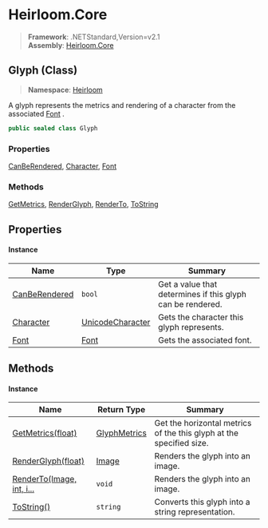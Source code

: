 # Heirloom.Core

> **Framework**: .NETStandard,Version=v2.1  
> **Assembly**: [Heirloom.Core][0]

## Glyph (Class)

> **Namespace**: [Heirloom][0]

A glyph represents the metrics and rendering of a character from the associated [Font][1] .

```cs
public sealed class Glyph
```

### Properties

[CanBeRendered][2], [Character][3], [Font][1]

### Methods

[GetMetrics][4], [RenderGlyph][5], [RenderTo][6], [ToString][7]

## Properties

#### Instance

| Name               | Type                  | Summary                                                    |
|--------------------|-----------------------|------------------------------------------------------------|
| [CanBeRendered][2] | `bool`                | Get a value that determines if this glyph can be rendered. |
| [Character][3]     | [UnicodeCharacter][8] | Gets the character this glyph represents.                  |
| [Font][1]          | [Font][9]             | Gets the associated font.                                  |

## Methods

#### Instance

| Name                           | Return Type        | Summary                                                             |
|--------------------------------|--------------------|---------------------------------------------------------------------|
| [GetMetrics(float)][4]         | [GlyphMetrics][10] | Get the horizontal metrics of the this glyph at the specified size. |
| [RenderGlyph(float)][5]        | [Image][11]        | Renders the glyph into an image.                                    |
| [RenderTo(Image, int, i...][6] | `void`             | Renders the glyph into an image.                                    |
| [ToString()][7]                | `string`           | Converts this glyph into a string representation.                   |

[0]: ../../Heirloom.Core.md
[1]: Glyph/Font.md
[2]: Glyph/CanBeRendered.md
[3]: Glyph/Character.md
[4]: Glyph/GetMetrics.md
[5]: Glyph/RenderGlyph.md
[6]: Glyph/RenderTo.md
[7]: Glyph/ToString.md
[8]: UnicodeCharacter.md
[9]: Font.md
[10]: GlyphMetrics.md
[11]: Image.md
